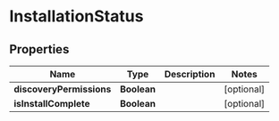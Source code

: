 

# InstallationStatus


## Properties

| Name | Type | Description | Notes |
|------------ | ------------- | ------------- | -------------|
|**discoveryPermissions** | **Boolean** |  |  [optional] |
|**isInstallComplete** | **Boolean** |  |  [optional] |



